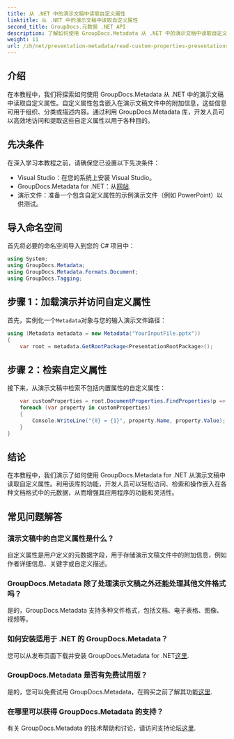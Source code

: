 ```yaml
---
title: 从 .NET 中的演示文稿中读取自定义属性
linktitle: 从 .NET 中的演示文稿中读取自定义属性
second_title: GroupDocs.元数据 .NET API
description: 了解如何使用 GroupDocs.Metadata 从 .NET 中的演示文稿中读取自定义属性。高效地访问和检索元数据。
weight: 11
url: /zh/net/presentation-metadata/read-custom-properties-presentations/
---
```

## 介绍
在本教程中，我们将探索如何使用 GroupDocs.Metadata 从 .NET 中的演示文稿中读取自定义属性。自定义属性包含嵌入在演示文稿文件中的附加信息，这些信息可用于组织、分类或描述内容。通过利用 GroupDocs.Metadata 库，开发人员可以高效地访问和提取这些自定义属性以用于各种目的。
## 先决条件
在深入学习本教程之前，请确保您已设置以下先决条件：
- Visual Studio：在您的系统上安装 Visual Studio。
-  GroupDocs.Metadata for .NET：从[网站](https://releases.groupdocs.com/metadata/net/).
- 演示文件：准备一个包含自定义属性的示例演示文件（例如 PowerPoint）以供测试。

## 导入命名空间
首先将必要的命名空间导入到您的 C# 项目中：
```csharp
using System;
using GroupDocs.Metadata;
using GroupDocs.Metadata.Formats.Document;
using GroupDocs.Tagging;
```
## 步骤 1：加载演示并访问自定义属性
首先，实例化一个`Metadata`对象与您的输入演示文件路径：
```csharp
using (Metadata metadata = new Metadata("YourInputFile.pptx"))
{
    var root = metadata.GetRootPackage<PresentationRootPackage>();
```
## 步骤 2：检索自定义属性
接下来，从演示文稿中检索不包括内置属性的自定义属性：
```csharp
    var customProperties = root.DocumentProperties.FindProperties(p => !p.Tags.Contains(Tags.Document.BuiltIn));
    foreach (var property in customProperties)
    {
        Console.WriteLine("{0} = {1}", property.Name, property.Value);
    }
}
```

## 结论
在本教程中，我们演示了如何使用 GroupDocs.Metadata for .NET 从演示文稿中读取自定义属性。利用该库的功能，开发人员可以轻松访问、检索和操作嵌入在各种文档格式中的元数据，从而增强其应用程序的功能和灵活性。

## 常见问题解答
### 演示文稿中的自定义属性是什么？
自定义属性是用户定义的元数据字段，用于存储演示文稿文件中的附加信息，例如作者详细信息、关键字或自定义描述。
### GroupDocs.Metadata 除了处理演示文稿之外还能处理其他文件格式吗？
是的，GroupDocs.Metadata 支持多种文件格式，包括文档、电子表格、图像、视频等。
### 如何安装适用于 .NET 的 GroupDocs.Metadata？
您可以从发布页面下载并安装 GroupDocs.Metadata for .NET[这里](https://releases.groupdocs.com/metadata/net/).
### GroupDocs.Metadata 是否有免费试用版？
是的，您可以免费试用 GroupDocs.Metadata，在购买之前了解其功能[这里](https://releases.groupdocs.com/).
### 在哪里可以获得 GroupDocs.Metadata 的支持？
有关 GroupDocs.Metadata 的技术帮助和讨论，请访问支持论坛[这里](https://forum.groupdocs.com/c/metadata/14).